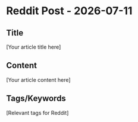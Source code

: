 # Reddit Post - 2026-07-11

## Title
[Your article title here]

## Content
[Your article content here]

## Tags/Keywords
[Relevant tags for Reddit]
